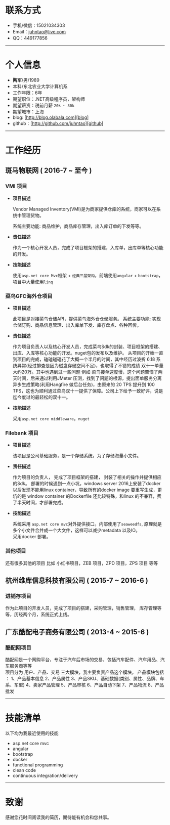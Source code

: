 # 联系方式

- 手机/微信：15021034303
- Email：juhntao@live.com
- QQ：449177856

---

# 个人信息

- **陶军**/男/1989 
- 本科/东北农业大学计算机系 
- 工作年限：6年
- 期望职位：.NET高级程序员，架构师
- 期望薪资：税前月薪 `20k ~ 30k`
- 期望城市：上海
- blog: [http://blog.olabala.com][blog]
- github：[http://github.com/juhntao][github]
 
[blog]: http://blog.olabala.com
[github]: http://github.com/juhntao

---

# 工作经历

## 斑马物联网 ( 2016-7 ~ 至今 )

### VMI 项目
- **项目描述**

    Vendor Managed Inventory(VMI)是为商家提供仓库的系统，商家可以在系统中管理货物。 
 
    系统主要功能: 商品维护，商品库存管理，出入库订单的下发等等。

- **责任描述**

    作为一个核心开发人员，完成了项目框架的搭建，入库单，出库单等核心功能的开发。

- **技能描述**

    使用`asp.net core Mvc`框架 + `经典三层架构`，前端使用`angular` + `bootstrap`， 项目中大量使用`linq`


### 菜鸟GFC海外仓项目
- **项目描述**

    此项目是对接菜鸟仓储API，提供菜鸟海外仓仓储服务。 
    系统主要功能: 实现仓储订购、商品信息管理、出入库单下发、库存盘点、各种回传。

- **责任描述**

    作为项目负责人以及核心开发人员，完成菜鸟Sdk的封装、项目框架的搭建、出库、入库等核心功能的开发。nuget包的发布以及维护。
    从项目的开始一直到项目的完成，磕磕碰碰花了大概一个半月的时间，其中经历过波折 6.18 系统异常(经过排查是因为磁盘存储空间不足)，也取得了不错的成绩 双十一单量大约20万。其中也遇到过一些问题 例如 菜鸟接单速度慢，这个问题苦恼了两天时间，后来通过利用JMeter 压测，找到了问题的根源，提出面单服务分离异步生成策略(利用Hangfire 做后台任务)，由原来的 20 TPS 提升到 100 TPS，这也为顺利通过菜鸟双十一提供了保障。公司上下给予一致好评，说是迄今度过的最轻松的双十一。

- **技能描述**

    采用`asp.net core middleware`，`nuget`


### Filebank 项目
- **项目描述**

    该项目是公司基础服务，是一个存储系统，为了存储海量小文件。

- **责任描述**

    作为项目的负责人， 完成了项目框架的搭建， 封装了相关的操作并提供相应的Sdk。
    部署的时候遇到一点小坑，windows server 2016上安装了docker以后发现不能用linux container，导致所有的docker image 要重写生成，更坑的是 window container 的Dockerfile 还比较特殊，和linux 的不兼容，费了半天时间，才部署完成。

- **技能描述**

    系统采用 `asp.net core mvc`对外提供接口。内部使用了`seaweedfs`, 原理就是多个小文件合并成一个大文件，这样可以减少metadata 以及IO。  
    采用docker 部署。


### 其他项目
还有很多其他的项目 比如 小红书项目，ZEB 项目，ZPD 项目，ZPS 项目 等等

 
## 杭州维库信息科技有限公司 ( 2015-7 ~ 2016-6 )

### 进销存项目 
作为此项目的开发人员，完成了项目的搭建，采购管理，销售管理， 库存管理等等，历经两个月，系统正式上线。


## 广东酷配电子商务有限公司 ( 2013-4 ~ 2015-6 )

### 酷配网项目
酷配网是一个网购平台，专注于汽车后市场的交易，包括汽车配件、汽车用品、汽车服务商等等  
项目分为 用户、产品、交易 三大模块，我主要负责产品这个模块。 产品模块包括 ： 1、产品基本信息 2、产品属性 3、产品SKU、基础数据(类别、属性、品牌、车系、车型) 4、卖家产品管理 5、产品审核 6、产品自动下架 7、产品物流 8、产品批发  

---

# 技能清单

以下均为我最近使用的技能

- asp.net core mvc
- angular
- bootstrap
- docker
- functional programming
- clean code
- continuous integration/delivery

---

# 致谢
感谢您花时间阅读我的简历，期待能有机会和您共事。